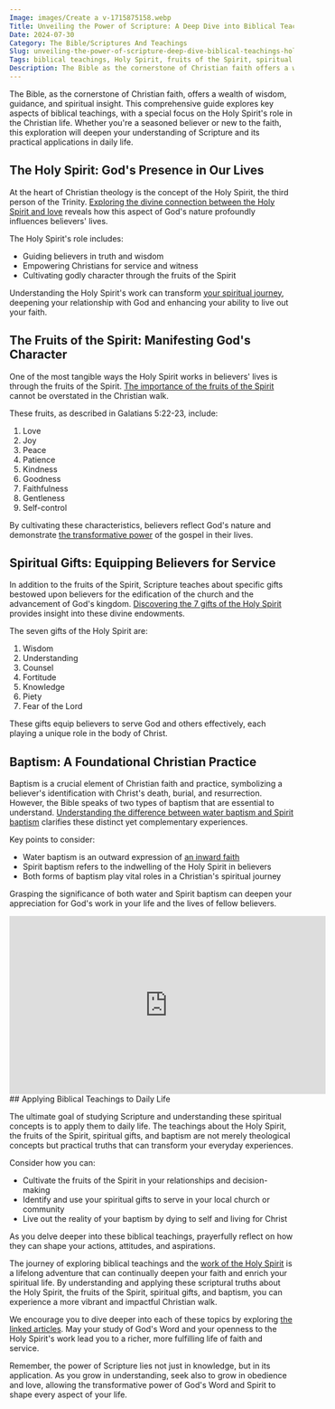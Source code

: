 ```yaml
---
Image: images/Create a v-1715875158.webp
Title: Unveiling the Power of Scripture: A Deep Dive into Biblical Teachings and the Holy Spirit
Date: 2024-07-30
Category: The Bible/Scriptures And Teachings
Slug: unveiling-the-power-of-scripture-deep-dive-biblical-teachings-holy-spirit
Tags: biblical teachings, Holy Spirit, fruits of the Spirit, spiritual gifts, baptism, Christian faith, scriptural understanding, spiritual growth, pillar
Description: The Bible as the cornerstone of Christian faith offers a wealth of wisdom guidance and spiritual insight This comprehensive guide explores key aspects of biblical teachings with a special focus on the Holy Spirits role in the Christian life Whether youre a seasoned believer or new to the faith this
---
```


The Bible, as the cornerstone of Christian faith, offers a wealth of wisdom, guidance, and spiritual insight. This comprehensive guide explores key aspects of biblical teachings, with a special focus on the Holy Spirit's role in the Christian life. Whether you're a seasoned believer or new to the faith, this exploration will deepen your understanding of Scripture and its practical applications in daily life.

## The Holy Spirit: God's Presence in Our Lives

At the heart of Christian theology is the concept of the Holy Spirit, the third person of the Trinity. [Exploring the divine connection between the Holy Spirit and love](/exploring-the-divine-connection-the-holy-spirits-role-in-nurturing-love) reveals how this aspect of God's nature profoundly influences believers' lives.

The Holy Spirit's role includes:

- Guiding believers in truth and wisdom
- Empowering Christians for service and witness
- Cultivating godly character through the fruits of the Spirit

Understanding the Holy Spirit's work can transform [your spiritual journey](/7-essential-steps-to-grow-your-faith-stronger), deepening your relationship with God and enhancing your ability to live out your faith.

## The Fruits of the Spirit: Manifesting God's Character

One of the most tangible ways the Holy Spirit works in believers' lives is through the fruits of the Spirit. [The importance of the fruits of the Spirit](/the-importance-of-the-fruits-of-the-spirit-a-comprehensive-guide-for-christian-readers) cannot be overstated in the Christian walk.

These fruits, as described in Galatians 5:22-23, include:

1. Love
2. Joy
3. Peace
4. Patience
5. Kindness
6. Goodness
7. Faithfulness
8. Gentleness
9. Self-control

By cultivating these characteristics, believers reflect God's nature and demonstrate [the transformative power](/uncovering-the-divine-journey-of-jesus-exploring-the-life-of-christ) of the gospel in their lives.

## Spiritual Gifts: Equipping Believers for Service

In addition to the fruits of the Spirit, Scripture teaches about specific gifts bestowed upon believers for the edification of the church and the advancement of God's kingdom. [Discovering the 7 gifts of the Holy Spirit](/discover-the-7-gifts-of-the-holy-spirit-a-comprehensive-guide-for-christian-believers) provides insight into these divine endowments.

The seven gifts of the Holy Spirit are:

1. Wisdom
2. Understanding
3. Counsel
4. Fortitude
5. Knowledge
6. Piety
7. Fear of the Lord

These gifts equip believers to serve God and others effectively, each playing a unique role in the body of Christ.

## Baptism: A Foundational Christian Practice

Baptism is a crucial element of Christian faith and practice, symbolizing a believer's identification with Christ's death, burial, and resurrection. However, the Bible speaks of two types of baptism that are essential to understand. [Understanding the difference between water baptism and Spirit baptism](/understanding-the-difference-between-water-baptism-and-spirit-baptism-a-comprehensive-guide-for-christian-believers) clarifies these distinct yet complementary experiences.

Key points to consider:

- Water baptism is an outward expression of [an inward faith](/understanding-the-difference-between-water-baptism-and-spirit-baptism-a-comprehensive-guide-for-christian-believers)
- Spirit baptism refers to the indwelling of the Holy Spirit in believers
- Both forms of baptism play vital roles in a Christian's spiritual journey

Grasping the significance of both water and Spirit baptism can deepen your appreciation for God's work in your life and the lives of fellow believers.


<iframe width="560" height="315" src="https://www.youtube.com/embed/xJ3Lv4A3_PM" frameborder="0" allow="autoplay; encrypted-media" allowfullscreen></iframe>
## Applying Biblical Teachings to Daily Life

The ultimate goal of studying Scripture and understanding these spiritual concepts is to apply them to daily life. The teachings about the Holy Spirit, the fruits of the Spirit, spiritual gifts, and baptism are not merely theological concepts but practical truths that can transform your everyday experiences.

Consider how you can:

- Cultivate the fruits of the Spirit in your relationships and decision-making
- Identify and use your spiritual gifts to serve in your local church or community
- Live out the reality of your baptism by dying to self and living for Christ

As you delve deeper into these biblical teachings, prayerfully reflect on how they can shape your actions, attitudes, and aspirations.



The journey of exploring biblical teachings and the [work of the Holy Spirit](/discover-how-the-holy-spirit-feels-physically-a-christian-perspective) is a lifelong adventure that can continually deepen your faith and enrich your spiritual life. By understanding and applying these scriptural truths about the Holy Spirit, the fruits of the Spirit, spiritual gifts, and baptism, you can experience a more vibrant and impactful Christian walk.

We encourage you to dive deeper into each of these topics by exploring [the linked articles](/journey-to-faith-understanding-and-embracing-christianity). May your study of God's Word and your openness to the Holy Spirit's work lead you to a richer, more fulfilling life of faith and service.

Remember, the power of Scripture lies not just in knowledge, but in its application. As you grow in understanding, seek also to grow in obedience and love, allowing the transformative power of God's Word and Spirit to shape every aspect of your life.